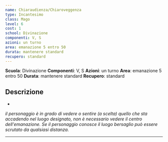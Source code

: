 ```yaml
---
name: Chiaraudienza/Chiaroveggenza
type: Incantesimo
class: Mago
level: 6
cost: 1
school: Divinazione
componenti: V, S
azioni: un turno
area: emanazione 5 entro 50
durata: mantenere standard
recupero: standard
---
```

**Scuola**: Divinazione
**Componenti**: V, S
**Azioni**: un turno
**Area**: emanazione 5 entro 50
**Durata**: mantenere standard
**Recupero**: standard

**Descrizione**
-

-

*il personaggio è in grado di vedere o sentire (a scelta) quello che sta accadendo nel luogo designato, non è necessario vedere il centro dell'emanazione. Se il personaggio conosce il luogo bersaglio può essere scrutato da qualsiasi distanza.*

---